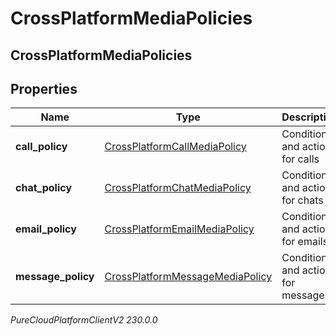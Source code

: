 # CrossPlatformMediaPolicies

## CrossPlatformMediaPolicies

## Properties

|Name | Type | Description | Notes|
|------------ | ------------- | ------------- | -------------|
| **call_policy** | [CrossPlatformCallMediaPolicy](CrossPlatformCallMediaPolicy) | Conditions and actions for calls | [optional] |
| **chat_policy** | [CrossPlatformChatMediaPolicy](CrossPlatformChatMediaPolicy) | Conditions and actions for chats | [optional] |
| **email_policy** | [CrossPlatformEmailMediaPolicy](CrossPlatformEmailMediaPolicy) | Conditions and actions for emails | [optional] |
| **message_policy** | [CrossPlatformMessageMediaPolicy](CrossPlatformMessageMediaPolicy) | Conditions and actions for messages | [optional] |



_PureCloudPlatformClientV2 230.0.0_
